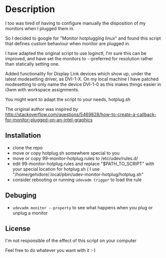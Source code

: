 # Description

I too was tired of having to configure manually the disposition of my monitors when I plugged them in.

So I decided to google for "Monitor hotplugging linux" and found this script that defines custom behaviour when monitor are plugged in.

I have adapted the original script to use loginctl, I'm sure this can be improved, and have set the monitors to --preferred for resolution rather than statically setting one.

Added functionality for Display Link devices which show up, under the latest modesetting driver, as DVI-1-X. On my local machine I have patched modesetting to only name the device DVI-1-0 as this makes things easier in i3wm with workspace assignments.

You might want to adapt the script to your needs, hotplug.sh

The original author was inspired by http://stackoverflow.com/questions/5469828/how-to-create-a-callback-for-monitor-plugged-on-an-intel-graphics

## Installation
  * clone the repo
  * move or copy hotplug.sh somewhere special to you
  * move or copy 99-monitor-hotplug.rules to /etc/udev/rules.d/
  * edit 99-monitor-hotplug.rules and replace "$PATH_TO_SCRIPT" with your special location for hotplug.sh ( I use "/home/gehidore/.local/pbin/udev-monitor-hotplug/hotplug.sh"
  * consider rebooting or running `udevadm trigger` to load the rule

## Debuging
  * `udevadm monitor --property` to see what happens when you plug or unplug a monitor


## License

I'm not responsible of the effect of this script on your computer

Feel free to do whatever you want with it :-)
